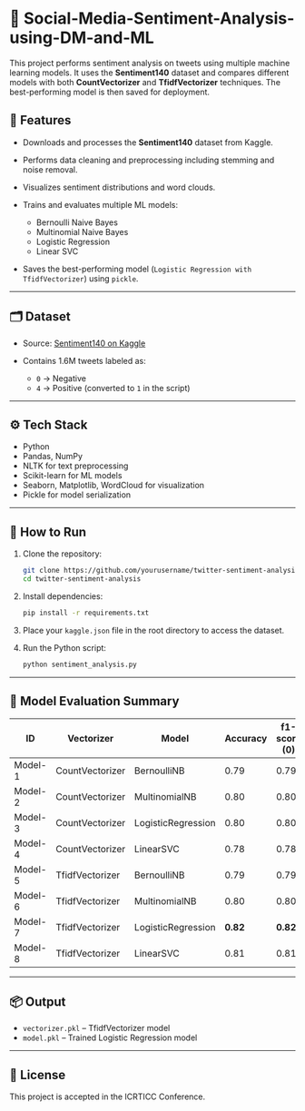 # 🧠 Social-Media-Sentiment-Analysis-using-DM-and-ML
This project performs sentiment analysis on tweets using multiple machine learning models. It uses the **Sentiment140** dataset and compares different models with both **CountVectorizer** and **TfidfVectorizer** techniques. The best-performing model is then saved for deployment.

## 📌 Features

* Downloads and processes the **Sentiment140** dataset from Kaggle.
* Performs data cleaning and preprocessing including stemming and noise removal.
* Visualizes sentiment distributions and word clouds.
* Trains and evaluates multiple ML models:

  * Bernoulli Naive Bayes
  * Multinomial Naive Bayes
  * Logistic Regression
  * Linear SVC
* Saves the best-performing model (`Logistic Regression with TfidfVectorizer`) using `pickle`.

---

## 🗂️ Dataset

* Source: [Sentiment140 on Kaggle](https://www.kaggle.com/datasets/kazanova/sentiment140)
* Contains 1.6M tweets labeled as:

  * `0` → Negative
  * `4` → Positive (converted to `1` in the script)

---

## ⚙️ Tech Stack

* Python
* Pandas, NumPy
* NLTK for text preprocessing
* Scikit-learn for ML models
* Seaborn, Matplotlib, WordCloud for visualization
* Pickle for model serialization

---

## 🚀 How to Run

1. Clone the repository:

   ```bash
   git clone https://github.com/yourusername/twitter-sentiment-analysis.git
   cd twitter-sentiment-analysis
   ```

2. Install dependencies:

   ```bash
   pip install -r requirements.txt
   ```

3. Place your `kaggle.json` file in the root directory to access the dataset.

4. Run the Python script:

   ```bash
   python sentiment_analysis.py
   ```

---

## 🧪 Model Evaluation Summary

| ID      | Vectorizer      | Model              | Accuracy | f1-score (0) | f1-score (1) | Training Time |
| ------- | --------------- | ------------------ | -------- | ------------ | ------------ | ------------- |
| Model-1 | CountVectorizer | BernoulliNB        | 0.79     | 0.79         | 0.79         | 0.93 sec      |
| Model-2 | CountVectorizer | MultinomialNB      | 0.80     | 0.80         | 0.79         | 0.87 sec      |
| Model-3 | CountVectorizer | LogisticRegression | 0.80     | 0.80         | 0.81         | 531.09 sec    |
| Model-4 | CountVectorizer | LinearSVC          | 0.78     | 0.78         | 0.78         | 680.62 sec    |
| Model-5 | TfidfVectorizer | BernoulliNB        | 0.79     | 0.79         | 0.79         | 1.07 sec      |
| Model-6 | TfidfVectorizer | MultinomialNB      | 0.80     | 0.80         | 0.79         | 0.71 sec      |
| Model-7 | TfidfVectorizer | LogisticRegression | **0.82** | **0.82**     | **0.82**     | 22.81 sec     |
| Model-8 | TfidfVectorizer | LinearSVC          | 0.81     | 0.81         | 0.81         | 52.50 sec     |

---

## 📦 Output

* `vectorizer.pkl` – TfidfVectorizer model
* `model.pkl` – Trained Logistic Regression model

---

## 📝 License

This project is accepted in the ICRTICC Conference.
